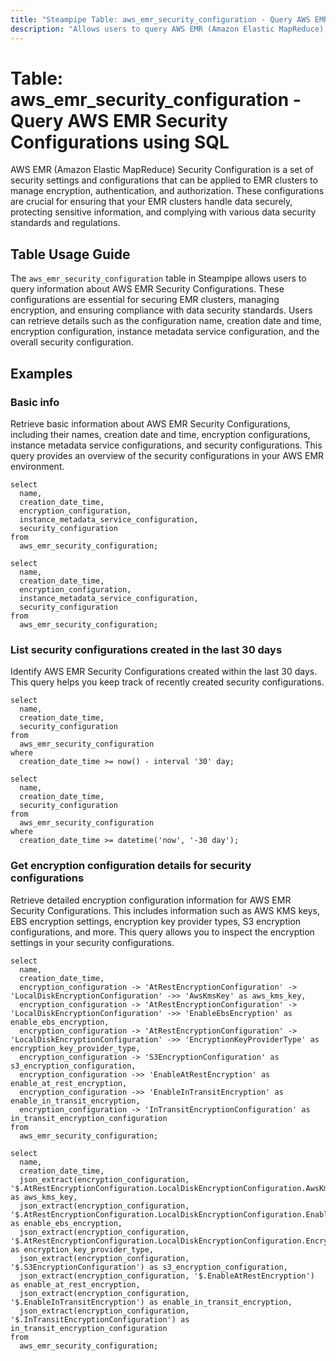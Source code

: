 ```yaml
---
title: "Steampipe Table: aws_emr_security_configuration - Query AWS EMR Security Configurations using SQL"
description: "Allows users to query AWS EMR (Amazon Elastic MapReduce) Security Configurations. This table provides information about security settings and configurations that can be applied to EMR clusters, managing encryption, authentication, and authorization. These configurations are crucial for ensuring the secure handling of data, protecting sensitive information, and complying with various data security standards and regulations."
---
```


# Table: aws_emr_security_configuration - Query AWS EMR Security Configurations using SQL

AWS EMR (Amazon Elastic MapReduce) Security Configuration is a set of security settings and configurations that can be applied to EMR clusters to manage encryption, authentication, and authorization. These configurations are crucial for ensuring that your EMR clusters handle data securely, protecting sensitive information, and complying with various data security standards and regulations.

## Table Usage Guide

The `aws_emr_security_configuration` table in Steampipe allows users to query information about AWS EMR Security Configurations. These configurations are essential for securing EMR clusters, managing encryption, and ensuring compliance with data security standards. Users can retrieve details such as the configuration name, creation date and time, encryption configuration, instance metadata service configuration, and the overall security configuration.

## Examples

### Basic info
Retrieve basic information about AWS EMR Security Configurations, including their names, creation date and time, encryption configurations, instance metadata service configurations, and security configurations. This query provides an overview of the security configurations in your AWS EMR environment.

```sql+postgres
select
  name,
  creation_date_time,
  encryption_configuration,
  instance_metadata_service_configuration,
  security_configuration
from
  aws_emr_security_configuration;
```

```sql+sqlite
select
  name,
  creation_date_time,
  encryption_configuration,
  instance_metadata_service_configuration,
  security_configuration
from
  aws_emr_security_configuration;
```

### List security configurations created in the last 30 days
Identify AWS EMR Security Configurations created within the last 30 days. This query helps you keep track of recently created security configurations.

```sql+postgres
select
  name,
  creation_date_time,
  security_configuration
from
  aws_emr_security_configuration
where
  creation_date_time >= now() - interval '30' day;
```

```sql+sqlite
select
  name,
  creation_date_time,
  security_configuration
from
  aws_emr_security_configuration
where
  creation_date_time >= datetime('now', '-30 day');
```

### Get encryption configuration details for security configurations
Retrieve detailed encryption configuration information for AWS EMR Security Configurations. This includes information such as AWS KMS keys, EBS encryption settings, encryption key provider types, S3 encryption configurations, and more. This query allows you to inspect the encryption settings in your security configurations.

```sql+postgres
select
  name,
  creation_date_time,
  encryption_configuration -> 'AtRestEncryptionConfiguration' -> 'LocalDiskEncryptionConfiguration' ->> 'AwsKmsKey' as aws_kms_key,
  encryption_configuration -> 'AtRestEncryptionConfiguration' -> 'LocalDiskEncryptionConfiguration' ->> 'EnableEbsEncryption' as enable_ebs_encryption,
  encryption_configuration -> 'AtRestEncryptionConfiguration' -> 'LocalDiskEncryptionConfiguration' ->> 'EncryptionKeyProviderType' as encryption_key_provider_type,
  encryption_configuration -> 'S3EncryptionConfiguration' as s3_encryption_configuration,
  encryption_configuration ->> 'EnableAtRestEncryption' as enable_at_rest_encryption,
  encryption_configuration ->> 'EnableInTransitEncryption' as enable_in_transit_encryption,
  encryption_configuration -> 'InTransitEncryptionConfiguration' as in_transit_encryption_configuration
from
  aws_emr_security_configuration;
```

```sql+sqlite
select
  name,
  creation_date_time,
  json_extract(encryption_configuration, '$.AtRestEncryptionConfiguration.LocalDiskEncryptionConfiguration.AwsKmsKey') as aws_kms_key,
  json_extract(encryption_configuration, '$.AtRestEncryptionConfiguration.LocalDiskEncryptionConfiguration.EnableEbsEncryption') as enable_ebs_encryption,
  json_extract(encryption_configuration, '$.AtRestEncryptionConfiguration.LocalDiskEncryptionConfiguration.EncryptionKeyProviderType') as encryption_key_provider_type,
  json_extract(encryption_configuration, '$.S3EncryptionConfiguration') as s3_encryption_configuration,
  json_extract(encryption_configuration, '$.EnableAtRestEncryption') as enable_at_rest_encryption,
  json_extract(encryption_configuration, '$.EnableInTransitEncryption') as enable_in_transit_encryption,
  json_extract(encryption_configuration, '$.InTransitEncryptionConfiguration') as in_transit_encryption_configuration
from
  aws_emr_security_configuration;
```